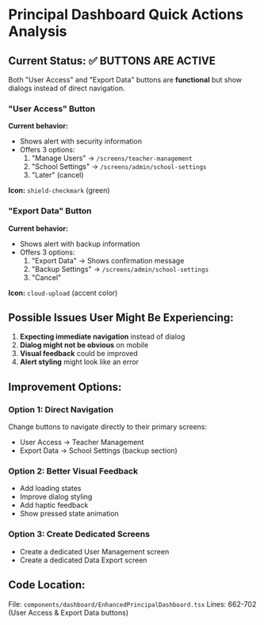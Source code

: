# Principal Dashboard Quick Actions Analysis

## Current Status: ✅ BUTTONS ARE ACTIVE

Both "User Access" and "Export Data" buttons are **functional** but show dialogs instead of direct navigation.

### "User Access" Button
**Current behavior:**
- Shows alert with security information
- Offers 3 options:
  1. "Manage Users" → `/screens/teacher-management`
  2. "School Settings" → `/screens/admin/school-settings` 
  3. "Later" (cancel)

**Icon:** `shield-checkmark` (green)

### "Export Data" Button  
**Current behavior:**
- Shows alert with backup information
- Offers 3 options:
  1. "Export Data" → Shows confirmation message
  2. "Backup Settings" → `/screens/admin/school-settings`
  3. "Cancel"

**Icon:** `cloud-upload` (accent color)

## Possible Issues User Might Be Experiencing:

1. **Expecting immediate navigation** instead of dialog
2. **Dialog might not be obvious** on mobile
3. **Visual feedback** could be improved
4. **Alert styling** might look like an error

## Improvement Options:

### Option 1: Direct Navigation
Change buttons to navigate directly to their primary screens:
- User Access → Teacher Management
- Export Data → School Settings (backup section)

### Option 2: Better Visual Feedback
- Add loading states
- Improve dialog styling
- Add haptic feedback
- Show pressed state animation

### Option 3: Create Dedicated Screens
- Create a dedicated User Management screen
- Create a dedicated Data Export screen

## Code Location:
File: `components/dashboard/EnhancedPrincipalDashboard.tsx`
Lines: 662-702 (User Access & Export Data buttons)